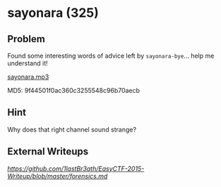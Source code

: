 # sayonara (325)

## Problem

Found some interesting words of advice left by `sayonara-bye`... help me understand it!

[sayonara.mp3](files/sayonara.mp3)

MD5: 9f44501f0ac360c3255548c96b70aecb

## Hint

Why does that right channel sound strange?

## External Writeups

*https://github.com/1lastBr3ath/EasyCTF-2015-Writeup/blob/master/forensics.md*
